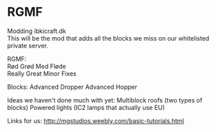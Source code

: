 RGMF
=========

Modding ibkicraft.dk<br>
This will be the mod that adds all the blocks we miss on our whitelisted private server.

RGMF:<br>
Rød Grød Med Fløde <br>
Really Great Minor Fixes

Blocks:
Advanced Dropper
Advanced Hopper


Ideas we haven't done much with yet:
Multiblock roofs (two types of blocks)
Powered lights (IC2 lamps that actually use EU)

Links for us:
http://mgstudios.weebly.com/basic-tutorials.html